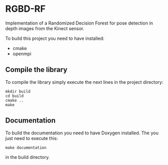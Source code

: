 RGBD-RF
=======

Implementation of a Randomized Decision Forest for pose detection in depth
images from the Kinect sensor.


To build this project you need to have installed:

* cmake
* openmpi

Compile the library
-------------------

To compile the library simply execute the next lines in the project
directory:

    mkdir build
    cd build
    cmake ..
    make

Documentation
-------------

To build the documentation you need to have Doxygen installed. The you
just need to execute this:

    make documentation

in the build directory.
